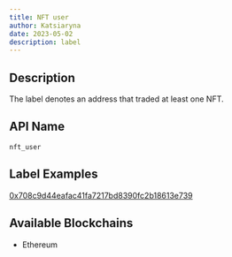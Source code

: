 ```yaml
---
title: NFT user
author: Katsiaryna
date: 2023-05-02
description: label
---
```


## Description

The label denotes an address that traded at least one NFT.

## API Name

`nft_user`


## Label Examples

[0x708c9d44eafac41fa7217bd8390fc2b18613e739](https://etherscan.io/address/0x708c9d44eafac41fa7217bd8390fc2b18613e739)

## Available Blockchains

* Ethereum
